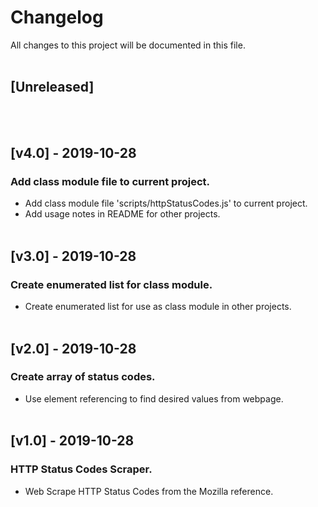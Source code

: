 # Changelog
All  changes to this project will be documented in this file.
<br/><br/>

## [Unreleased]
<br/><br/>


## [v4.0] - 2019-10-28
### Add class module file to current project.
- Add class module file 'scripts/httpStatusCodes.js' to current project.
- Add usage notes in README for other projects.
<br/><br/>


## [v3.0] - 2019-10-28
### Create enumerated list for class module.
- Create enumerated list for use as class module in other projects.
<br/><br/>


## [v2.0] - 2019-10-28
### Create array of status codes.
- Use element referencing to find desired values from webpage.
<br/><br/>


## [v1.0] - 2019-10-28
### HTTP Status Codes Scraper.
- Web Scrape HTTP Status Codes from the Mozilla reference.
<br/><br/>